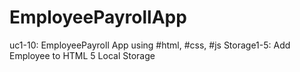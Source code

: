 # EmployeePayrollApp
uc1-10:
      EmployeePayroll App using #html, #css, #js
Storage1-5:
      Add Employee to HTML 5 Local Storage
	
